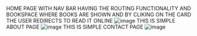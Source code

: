 HOME PAGE WITH NAV BAR HAVING THE ROUTING FUNCTIONALITY AND BOOKSPACE WHERE BOOKS ARE SHOWN AND BY CLIKING ON THE CARD THE USER REDIRECTS TO READ IT ONLINE
![image](https://user-images.githubusercontent.com/78367762/194931505-8cda0536-8b49-4c60-95ca-d88ddf5d3490.png)
THIS IS SIMPLE ABOUT PAGE
![image](https://user-images.githubusercontent.com/78367762/194931241-f8e326d1-9991-4eb5-a311-99609db21f35.png)
THIS IS SIMPLE CONTACT PAGE
![image](https://user-images.githubusercontent.com/78367762/194931632-d3db6e59-ef7f-4233-940b-7791f3de6511.png)


